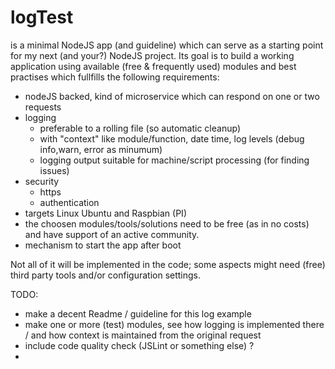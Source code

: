 # logTest
is a minimal NodeJS app (and guideline) which can serve as a starting point for my next (and your?) NodeJS project.
Its goal is to build a working application using available (free & frequently used) modules and best practises which fullfills the following requirements:
- nodeJS backed, kind of microservice which can respond on one or two requests 
- logging 
  - preferable to a rolling file (so automatic cleanup)
  - with "context" like module/function, date time, log levels (debug info,warn, error as minumum)
  - logging output suitable for machine/script processing (for finding issues)
- security
  - https
  - authentication
- targets Linux Ubuntu and Raspbian (PI) 
- the choosen modules/tools/solutions need to be free (as in no costs) and have support of an active community.
- mechanism to start the app after boot

Not all of it will be implemented in the code; some aspects might need (free) third party tools and/or configuration settings.

 
TODO:
- make a decent Readme / guideline for this log example
- make one or more (test) modules, see how logging is implemented there / and how context is maintained from the original request
- include code quality check (JSLint or something else) ?
- 


